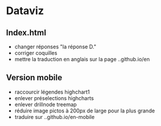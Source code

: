 # Dataviz

## Index.html
- changer réponses "la réponse D."
- corriger coquilles
- mettre la traduction en anglais sur la page ..github.io/en


## Version mobile
- raccourcir légendes highchart1
- enlever préselections highcharts
- enlever drillnode treemap
- réduire image pictos à 200px de large pour la plus grande
- traduire sur ..github.io/en-mobile

